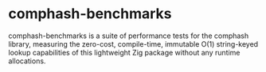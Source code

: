 # comphash-benchmarks
comphash-benchmarks is a suite of performance tests for the comphash library, measuring the zero-cost, compile-time, immutable O(1) string-keyed lookup capabilities of this lightweight Zig package without any runtime allocations.
